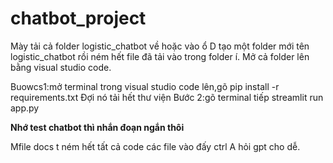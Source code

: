 # chatbot_project

Mày tải cả folder logistic_chatbot về hoặc vào ổ D tạo một folder mới tên logistic_chatbot rồi ném hết file đã tải vào trong folder í.
Mở cả folder lên bằng visual studio code.

Buowcs1:mở terminal trong visual studio code lên,gõ
pip install -r requirements.txt
Đợi nó tải hết thư viện
Bước 2:gõ terminal tiếp
streamlit run app.py

**Nhớ test chatbot thì nhắn đoạn ngắn thôi**

Mfile docs t ném hết tất cả code các file vào đấy ctrl A hỏi gpt cho dễ.


